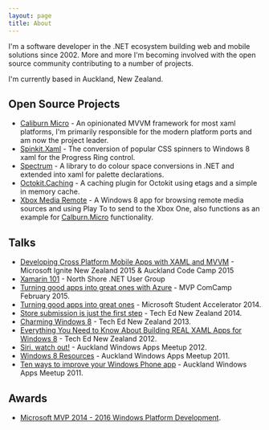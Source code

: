 ```yaml
---
layout: page
title: About
---
```


I'm a software developer in the .NET ecosystem building web and mobile solutions since 2002. More and more I'm becoming involved with the open source community contributing to a number of projects.

I'm currently based in Auckland, New Zealand.

## Open Source Projects

 - [Caliburn Micro][cm] - An opinionated MVVM framework for most xaml platforms, I'm primarily responsible for the modern platform ports and am now the project leader.
 - [Spinkit.Xaml][sk] - The conversion of popular CSS spinners to Windows 8 xaml for the Progress Ring control.
 - [Spectrum][spec] - A library to do colour space conversions in .NET and extended into xaml for palette declarations.
 - [Octokit.Caching][caching] - A caching plugin for Octokit using etags and a simple in memory cache.
 - [Xbox Media Remote][xmr] - A Windows 8 app for browsing remote media sources and using Play To to send to the Xbox One, also functions as an example for [Calburn.Micro][cm] functionality.

## Talks

 - [Developing Cross Platform Mobile Apps with XAML and MVVM][crossplat] - Microsoft Ignite New Zealand 2015 & Auckland Code Camp 2015
 - [Xamarin 101][xam] - North Shore .NET User Group
 - [Turning good apps into great ones with Azure][comcamp] - MVP ComCamp February 2015.
 - [Turning good apps into great ones][msa] - Microsoft Student Accelerator 2014.
 - [Store submission is just the first step][store] - Tech Ed New Zealand 2014.
 - [Charming Windows 8][charming] - Tech Ed New Zealand 2013.
 - [Everything You Need to Know About Building REAL XAML Apps for Windows 8][xaml] - Tech Ed New Zealand 2012.
 - [Siri, watch out!][siri] - Auckland Windows Apps Meetup 2012.
 - [Windows 8 Resources][resources] - Auckland Windows Apps Meetup 2011.
 - [Ten ways to improve your Windows Phone app][improve] - Auckland Windows Apps Meetup 2011.

## Awards

 - [Microsoft MVP 2014 - 2016 Windows Platform Development][mvp].

[crossplat]: https://channel9.msdn.com/Events/Ignite/Microsoft-Ignite-New-Zealand-2015/M347
[xam]: http://1drv.ms/1OwWR5F
[cm]: http://caliburnmicro.com/
[sk]: https://github.com/nigel-sampson/spinkit-xaml
[xmr]: https://github.com/nigel-sampson/xbox-media-remote
[improve]: https://onedrive.live.com/redir?resid=D28A1F0AF33100D0!137&authkey=!AF8UgTHqVwS-Iro&ithint=file%2c.pptx
[resources]: https://onedrive.live.com/redir?resid=D28A1F0AF33100D0!1692&authkey=!ALAs9l0TCjhj_fU&ithint=file%2c.pptx
[siri]: https://bitbucket.org/nigel.sampson/voice-demo
[charming]: https://bitbucket.org/nigel.sampson/voice-demo
[xaml]: http://channel9.msdn.com/Events/TechEd/NewZealand/TechEd-New-Zealand-2012/APP301
[mvp]: https://mvp.microsoft.com/en-us/mvp/Nigel%20Sampson-5000468
[store]: https://channel9.msdn.com/Events/TechEd/NewZealand/2014/WIN203
[msa]: https://onedrive.live.com/redir?resid=D28A1F0AF33100D0!26511&authkey=!AFyecBy1cjKYL6E&ithint=file%2cpptx
[spec]: https://github.com/nigel-sampson/spectrum
[caching]: https://github.com/nigel-sampson/octokit.caching
[comcamp]: http://1drv.ms/1LV0nGC
